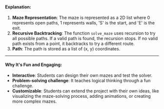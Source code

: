 #### **Explanation:**
1. **Maze Representation**: The maze is represented as a 2D list where 0 represents open paths, 1 represents walls, 'S' is the start, and 'E' is the exit.
2. **Recursive Backtracking**: The function `solve_maze` uses recursion to try all possible paths. If a valid path is found, the recursion stops. If no valid path exists from a point, it backtracks to try a different route.
3. **Path**: The path is stored as a list of (x, y) coordinates.

---

#### **Why It's Fun and Engaging:**
- **Interactive**: Students can design their own mazes and test the solver.
- **Problem-solving challenge**: It teaches logical thinking through a fun challenge.
- **Customizable**: Students can extend the project with their own ideas, like visualizing the maze-solving process, adding animations, or creating more complex mazes.